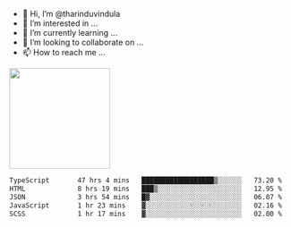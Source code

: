 - 👋 Hi, I’m @tharinduvindula
- 👀 I’m interested in ...
- 🌱 I’m currently learning ...
- 💞️ I’m looking to collaborate on ...
- 📫 How to reach me ...

<!---
tharinduvindula/tharinduvindula is a ✨ special ✨ repository because its `README.md` (this file) appears on your GitHub profile.
You can click the Preview link to take a look at your changes.
--->

<img height="180em" src="https://github-readme-stats.vercel.app/api?username=tharinduvindula&show_icons=true&hide_border=false&&count_private=true&include_all_commits=true" />


<!--START_SECTION:waka-->

```txt
TypeScript       47 hrs 4 mins   ██████████████████▒░░░░░░   73.20 %
HTML             8 hrs 19 mins   ███▒░░░░░░░░░░░░░░░░░░░░░   12.95 %
JSON             3 hrs 54 mins   █▓░░░░░░░░░░░░░░░░░░░░░░░   06.07 %
JavaScript       1 hr 23 mins    ▓░░░░░░░░░░░░░░░░░░░░░░░░   02.16 %
SCSS             1 hr 17 mins    ▓░░░░░░░░░░░░░░░░░░░░░░░░   02.00 %
```

<!--END_SECTION:waka-->
